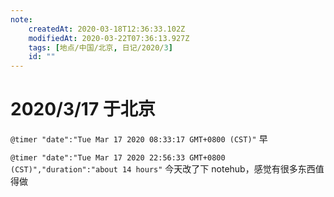 ```yaml
---
note:
    createdAt: 2020-03-18T12:36:33.102Z
    modifiedAt: 2020-03-22T07:36:13.927Z
    tags: [地点/中国/北京, 日记/2020/3]
    id: ""
---
```

# 2020/3/17 于北京

`@timer "date":"Tue Mar 17 2020 08:33:17 GMT+0800 (CST)"`
早

`@timer "date":"Tue Mar 17 2020 22:56:33 GMT+0800 (CST)","duration":"about 14 hours"`
今天改了下 notehub，感觉有很多东西值得做
